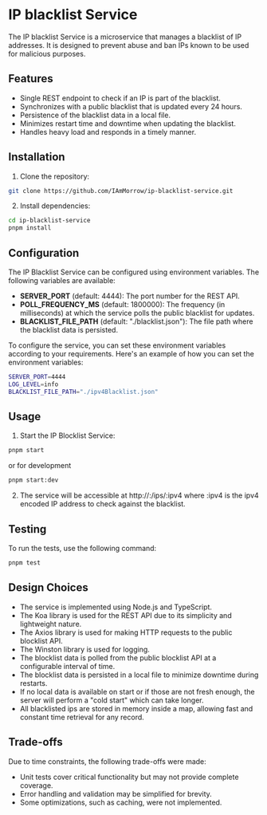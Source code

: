 # IP blacklist Service

The IP blacklist Service is a microservice that manages a blacklist of IP addresses. It is designed to prevent abuse and ban IPs known to be used for malicious purposes.

## Features

- Single REST endpoint to check if an IP is part of the blacklist.
- Synchronizes with a public blacklist that is updated every 24 hours.
- Persistence of the blacklist data in a local file.
- Minimizes restart time and downtime when updating the blacklist.
- Handles heavy load and responds in a timely manner.

## Installation

1. Clone the repository:
```bash
git clone https://github.com/IAmMorrow/ip-blacklist-service.git
```

2. Install dependencies:
```bash
cd ip-blacklist-service
pnpm install
```

## Configuration

The IP Blacklist Service can be configured using environment variables. The following variables are available:

- **SERVER_PORT** (default: 4444): The port number for the REST API.
- **POLL_FREQUENCY_MS** (default: 1800000): The frequency (in milliseconds) at which the service polls the public blacklist for updates.
- **BLACKLIST_FILE_PATH** (default: "./blacklist.json"): The file path where the blacklist data is persisted.

To configure the service, you can set these environment variables according to your requirements. Here's an example of how you can set the environment variables:

```bash
SERVER_PORT=4444
LOG_LEVEL=info
BLACKLIST_FILE_PATH="./ipv4Blacklist.json"
```

## Usage

1. Start the IP Blocklist Service:

```bash
pnpm start
```

or for development
```bash
pnpm start:dev
```

2. The service will be accessible at http://<IP>:<PORT>/ips/:ipv4 where :ipv4 is the ipv4 encoded IP address to check against the blacklist.

## Testing
To run the tests, use the following command:

```bash
pnpm test
```

## Design Choices
- The service is implemented using Node.js and TypeScript.
- The Koa library is used for the REST API due to its simplicity and lightweight nature.
- The Axios library is used for making HTTP requests to the public blocklist API.
- The Winston library is used for logging.
- The blocklist data is polled from the public blocklist API at a configurable interval of time.
- The blocklist data is persisted in a local file to minimize downtime during restarts.
- If no local data is available on start or if those are not fresh enough, the server will perform a "cold start" which can take longer.
- All blacklisted ips are stored in memory inside a map, allowing fast and constant time retrieval for any record.

## Trade-offs
Due to time constraints, the following trade-offs were made:

- Unit tests cover critical functionality but may not provide complete coverage.
- Error handling and validation may be simplified for brevity.
- Some optimizations, such as caching, were not implemented.
